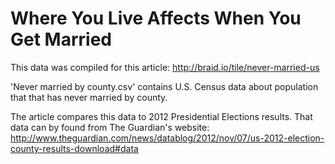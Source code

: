 # Where You Live Affects When You Get Married
This data was compiled for this article: http://braid.io/tile/never-married-us

'Never married by county.csv' contains U.S. Census data about population that that has never married by county.

The article compares this data to 2012 Presidential Elections results. That data can by found from The Guardian's website: http://www.theguardian.com/news/datablog/2012/nov/07/us-2012-election-county-results-download#data
